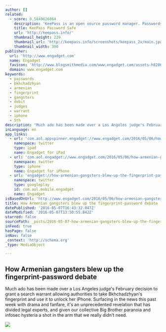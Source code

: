 ```yaml
---
author: []
related:
  - score: 0.5849626064
    description: 'KeePass is an open source password manager. Passwords can be stored in highly-encrypted databases, which can be unlocked with one master password or key file.'
    title: KeePass Password Safe
    url: 'http://keepass.info/'
    thumbnail_height: 229
    thumbnail_url: 'http://keepass.info/screenshots/keepass_2x/main.jpg'
    thumbnail_width: 300
publisher:
  url: 'http://www.engadget.com'
  name: Engadget
  favicon: 'http://www.blogsmithmedia.com/www.engadget.com/assets-h8286ce89bcdf9242abd4dfe91193f8af/images/favicon-160x160.png?h=1638b0a8bbe7effa8f85c3ecabb63620'
  domain: www.engadget.com
keywords:
  - passwords
  - bkhchadzhyan
  - armenian
  - fingerprint
  - gangsters
  - debit
  - judges
  - warrant
  - iphone
  - 5th
description: "Much ado has been made over a Los Angeles judge's February decision to grant a search warrant allowing authorities to take Bkhchadzhyan's fingerprint and use it to unlock her iPhone. Surfacing in the news this past week with drama and fanfare, it's an unprecedented revelation that has divided legal experts, and given our collective Big Brother paranoia and infosec hysteria a shot in the arm that we really didn't need."
inLanguage: en
app_links:
  - url: 'com.aol.appspinner.engadget://www.engadget.com/2016/05/06/how-armenian-gangsters-blew-up-the-fingerprint-password-debate/'
    namespace: twitter
    type: ipad
    name: Engadget for iPad
  - url: 'com.aol.engadget://www.engadget.com/2016/05/06/how-armenian-gangsters-blew-up-the-fingerprint-password-debate/'
    namespace: twitter
    type: iphone
    name: Engadget for iPhone
  - url: 'engadget://how-armenian-gangsters-blew-up-the-fingerprint-password-debate'
    namespace: twitter
    type: googleplay
    id: com.aol.mobile.engadget
    name: Engadget
isBasedOnUrl: 'http://www.engadget.com/2016/05/06/how-armenian-gangsters-blew-up-the-fingerprint-password-debate/'
title: How Armenian gangsters blew up the fingerprint-password debate
datePublished: '2016-05-07T16:43:32.047Z'
dateModified: '2016-05-07T13:50:55.842Z'
starred: false
sourcePath: _posts/2016-05-07-how-armenian-gangsters-blew-up-the-fingerprint-password-deba.md
inFeed: true
hasPage: false
inNav: false
_context: 'http://schema.org'
_type: MediaObject

---
```

<article style=""><h1>How Armenian gangsters blew up the fingerprint-password debate</h1><p>Much ado has been made over a Los Angeles judge's February decision to grant a search warrant allowing authorities to take Bkhchadzhyan's fingerprint and use it to unlock her iPhone. Surfacing in the news this past week with drama and fanfare, it's an unprecedented revelation that has divided legal experts, and given our collective Big Brother paranoia and infosec hysteria a shot in the arm that we really didn't need.</p><img src="http://o.aolcdn.com/hss/storage/midas/616f6477313b12e33eaeaed7bed1c5d6/203787610/2.3328302-ed.jpg" /></article>